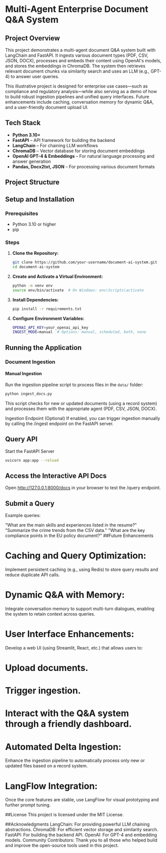 # Multi-Agent Enterprise Document Q&A System

## Project Overview

This project demonstrates a multi-agent document Q&A system built with LangChain and FastAPI. It ingests various document types (PDF, CSV, JSON, DOCX), processes and embeds their content using OpenAI's models, and stores the embeddings in ChromaDB. The system then retrieves relevant document chunks via similarity search and uses an LLM (e.g., GPT-4) to answer user queries.

This illustrative project is designed for enterprise use cases—such as compliance and regulatory analysis—while also serving as a demo of how to build robust ingestion pipelines and unified query interfaces. Future enhancements include caching, conversation memory for dynamic Q&A, and a user-friendly document upload UI.

## Tech Stack

- **Python 3.10+**
- **FastAPI** – API framework for building the backend
- **LangChain** – For chaining LLM workflows
- **ChromaDB** – Vector database for storing document embeddings
- **OpenAI GPT-4 & Embeddings** – For natural language processing and answer generation
- **Pandas, Docx2txt, JSON** – For processing various document formats

## Project Structure



## Setup and Installation

### Prerequisites

- Python 3.10 or higher
- pip

### Steps

1. **Clone the Repository:**

   ```bash
   git clone https://github.com/your-username/document-ai-system.git
   cd document-ai-system
2. **Create and Activate a Virtual Environment:**
   ```bash
   python -m venv env
   source env/bin/activate  # On Windows: env\Scripts\activate
3. **Install Dependencies:**
   ```bash
   pip install -r requirements.txt
4. **Configure Environment Variables:**
   ```bash
   OPENAI_API_KEY=your_openai_api_key
   INGEST_MODE=manual  # Options: manual, scheduled, both, none

## Running the Application

### Document Ingestion

#### Manual Ingestion
Run the ingestion pipeline script to process files in the `data/` folder:

```bash
python ingest_docs.py
```
This script checks for new or updated documents (using a record system) and processes them with the appropriate agent (PDF, CSV, JSON, DOCX).

Ingestion Endpoint (Optional)
If enabled, you can trigger ingestion manually by calling the /ingest endpoint on the FastAPI server.

## Query API
  Start the FastAPI Server

  ```bash
  uvicorn app:app --reload
```

## Access the Interactive API Docs
Open http://127.0.0.1:8000/docs in your browser to test the /query endpoint.

## Submit a Query
Example queries:

"What are the main skills and experiences listed in the resume?"
"Summarize the crime trends from the CSV data."
"What are the key compliance points in the EU policy document?"
##Future Enhancements
# Caching and Query Optimization:
Implement persistent caching (e.g., using Redis) to store query results and reduce duplicate API calls.

# Dynamic Q&A with Memory:
Integrate conversation memory to support multi-turn dialogues, enabling the system to retain context across queries.

# User Interface Enhancements:
Develop a web UI (using Streamlit, React, etc.) that allows users to:

# Upload documents.
# Trigger ingestion.
# Interact with the Q&A system through a friendly dashboard.
# Automated Delta Ingestion:
Enhance the ingestion pipeline to automatically process only new or updated files based on a record system.

# LangFlow Integration:
Once the core features are stable, use LangFlow for visual prototyping and further prompt tuning.

##License
This project is licensed under the MIT License.

##Acknowledgments
LangChain: For providing powerful LLM chaining abstractions.
ChromaDB: For efficient vector storage and similarity search.
FastAPI: For building the backend API.
OpenAI: For GPT-4 and embedding models.
Community Contributors: Thank you to all those who helped build and improve the open-source tools used in this project.
   
